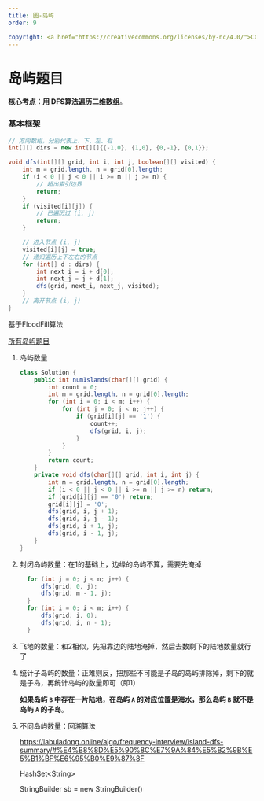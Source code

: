 ```yaml
---
title: 图-岛屿
order: 9

copyright: <a href="https://creativecommons.org/licenses/by-nc/4.0/">CC BY-NC 4.0协议</a>
---
```




# 岛屿题目

**核心考点：用 DFS算法遍历二维数组**。



### 基本框架

```java
// 方向数组，分别代表上、下、左、右
int[][] dirs = new int[][]{{-1,0}, {1,0}, {0,-1}, {0,1}};

void dfs(int[][] grid, int i, int j, boolean[][] visited) {
    int m = grid.length, n = grid[0].length;
    if (i < 0 || j < 0 || i >= m || j >= n) {
        // 超出索引边界
        return;
    }
    if (visited[i][j]) {
        // 已遍历过 (i, j)
        return;
    }

    // 进入节点 (i, j)
    visited[i][j] = true;
    // 递归遍历上下左右的节点
    for (int[] d : dirs) {
        int next_i = i + d[0];
        int next_j = j + d[1];
        dfs(grid, next_i, next_j, visited);
    }
    // 离开节点 (i, j)
}
```



基于FloodFill算法



[所有岛屿题目](https://labuladong.online/algo/frequency-interview/island-dfs-summary/)

1. 岛屿数量

   ```java
   class Solution {
       public int numIslands(char[][] grid) {
           int count = 0;
           int m = grid.length, n = grid[0].length;
           for (int i = 0; i < m; i++) {
               for (int j = 0; j < n; j++) {
                   if (grid[i][j] == '1') {
                       count++;
                       dfs(grid, i, j);
                   }
               }
           }
           return count;
       }
       private void dfs(char[][] grid, int i, int j) {
           int m = grid.length, n = grid[0].length;
           if (i < 0 || j < 0 || i >= m || j >= n) return;
           if (grid[i][j] == '0') return;
           grid[i][j] = '0';
           dfs(grid, i, j + 1);
           dfs(grid, i, j - 1);
           dfs(grid, i + 1, j);
           dfs(grid, i - 1, j);
       }
   }
   ```

2. 封闭岛屿数量：在1的基础上，边缘的岛屿不算，需要先淹掉

   ```java
     for (int j = 0; j < n; j++) {
         dfs(grid, 0, j);
         dfs(grid, m - 1, j);
     }
     for (int i = 0; i < m; i++) {
         dfs(grid, i, 0);
         dfs(grid, i, n - 1);
     }
   ```

3. 飞地的数量：和2相似，先把靠边的陆地淹掉，然后去数剩下的陆地数量就行了

4. 统计子岛屿的数量：正难则反，把那些不可能是子岛的岛屿排除掉，剩下的就是子岛，再统计岛屿的数量即可（即1）

   **如果岛屿 `B` 中存在一片陆地，在岛屿 `A` 的对应位置是海水，那么岛屿 `B` 就不是岛屿 `A` 的子岛**。

5. 不同岛屿数量：回溯算法

   https://labuladong.online/algo/frequency-interview/island-dfs-summary/#%E4%B8%8D%E5%90%8C%E7%9A%84%E5%B2%9B%E5%B1%BF%E6%95%B0%E9%87%8F

   HashSet<String\>

   StringBuilder sb = new StringBuilder()